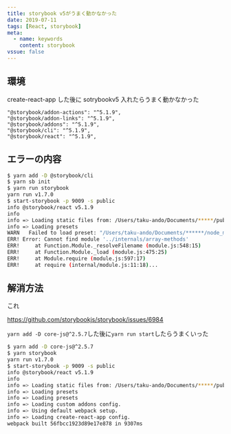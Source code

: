 ```yaml
---
title: storybook v5がうまく動かなかった
date: 2019-07-11
tags: [React, storybook]
meta:
  - name: keywords
    content: storybook
vssue: false
---
```


## 環境

create-react-app した後に sotrybookv5 入れたらうまく動かなかった

```
"@storybook/addon-actions": "^5.1.9",
"@storybook/addon-links": "^5.1.9",
"@storybook/addons": "^5.1.9",
"@storybook/cli": "^5.1.9",
"@storybook/react": "^5.1.9",
```

## エラーの内容

```bash
$ yarn add -D @storybook/cli
$ yarn sb init
$ yarn run storybook
yarn run v1.7.0
$ start-storybook -p 9009 -s public
info @storybook/react v5.1.9
info
info => Loading static files from: /Users/taku-ando/Documents/*****/public .
info => Loading presets
WARN   Failed to load preset: "/Users/taku-ando/Documents/******/node_modules/@storybook/core/dist/server/manager/manager-preset.js"
ERR! Error: Cannot find module '../internals/array-methods'
ERR!     at Function.Module._resolveFilename (module.js:548:15)
ERR!     at Function.Module._load (module.js:475:25)
ERR!     at Module.require (module.js:597:17)
ERR!     at require (internal/module.js:11:18)...
```

## 解消方法

これ

https://github.com/storybookjs/storybook/issues/6984

`yarn add -D core-js@^2.5.7`した後に`yarn run start`したらうまくいった

```bash
$ yarn add -D core-js@^2.5.7
$ yarn storybook
yarn run v1.7.0
$ start-storybook -p 9009 -s public
info @storybook/react v5.1.9
info
info => Loading static files from: /Users/taku-ando/Documents/*****/public .
info => Loading presets
info => Loading presets
info => Loading custom addons config.
info => Using default webpack setup.
info => Loading create-react-app config.
webpack built 56fbcc1923d89e17e878 in 9307ms
```
